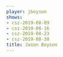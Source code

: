 ```yaml
---
player: jboyson
shows:
- csz-2019-08-09
- csz-2019-08-16
- csz-2019-08-23
- csz-2019-08-30
title: Jason Boyson
---
```

